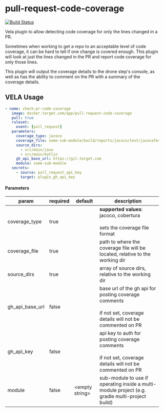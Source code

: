 
# pull-request-code-coverage

[![Build Status](https://vela-server.prod.target.com/badge/TargetOSS/pull-request-code-coverage/status.svg)](https://vela.prod.target.com/TargetOSS/pull-request-code-coverage)

Vela plugin to allow detecting code coverage for only the lines changed in a PR.

Sometimes when working to get a repo to an acceptable level of code coverage, it can be hard to tell if one change is
covered enough.  This plugin will look at just the lines changed in the PR and report code coverage for only those
lines.

This plugin will output the coverage details to the drone step's console, as well as has the ability to comment on the 
PR with a summary of the coverage details.



## VELA Usage

```yaml
- name: check-pr-code-coverage
   image: docker.target.com/app/pull-request-code-coverage
   pull: true
   ruleset:
     event: [pull_request]
   parameters:
     coverage_type: jacoco
     coverage_file: some-sub-module/build/reports/jacoco/test/jacocoTestReport.xml
     source_dirs:
       - src/main/java
       - src/main/kotlin
     gh_api_base_url: https://git.target.com
     module: some-sub-module
   secrets:
     - source: pull_request_api_key
       target: plugin_gh_api_key
```


#### Parameters

|param|required| default | description|
|---|---|---|---|
|coverage_type| true | | **supported values**: jacoco, cobertura<br><br>sets the coverage file format  |
|coverage_file| true | | path to where the coverage file will be located, relative to the working dir |
|source_dirs| true | | array of source dirs, relative to the working dir |
|gh_api_base_url| false | | base url of the gh api for posting coverage comments<br><br>if not set, coverage details will not be commented on PR   |
|gh_api_key| false | | api key to auth for posting coverage comments<br><br>if not set, coverage details will not be commented on PR  |
|module | false  | \<empty string\> | sub-module to use if operating inside a multi-module project (e.g. gradle multi-project build) |
